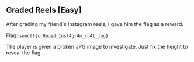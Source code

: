 ## Graded Reels [Easy]
After grading my friend's Instagram reels, I gave him the flag as a reward.

Flag: `sunctf{cr0pped_1nst4gr4m_ch4t_jpg}`

The player is given a broken JPG image to investigate. Just fix the height to reveal the flag.
